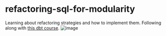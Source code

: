 # refactoring-sql-for-modularity
Learning about refactoring strategies and how to implement them. Following along with [this dbt course](https://courses.getdbt.com/courses/refactoring-sql-for-modularity).
![image](http://pop-verse.com/wp-content/uploads/2017/08/it-crowd-moss-fire.jpg)
